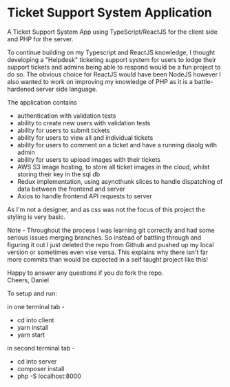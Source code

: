 # Ticket Support System Application

A Ticket Support System App using TypeScript/ReactJS for the client side and PHP for the server.

To continue building on my Typescript and ReactJS knowledge, I thought developing a "Helpdesk" ticketing support system for users to lodge their support tickets and admins being able to respond would be a fun project to do so. The obvious choice for ReactJS would have been NodeJS however I also wanted to work on improving my knowledge of PHP as it is a battle-hardened server side language.

The application contains

- authentication with validation tests
- ability to create new users with validation tests
- ability for users to submit tickets
- ability for users to view all and individual tickets
- ability for users to comment on a ticket and have a running diaolg with admin
- ability for users to upload images with their tickets
- AWS S3 image hosting, to store all ticket images in the cloud, whilst storing their key in the sql db
- Redux implementation, using asyncthunk slices to handle dispatching of data between the frontend and server
- Axios to handle frontend API requests to server

As I'm not a designer, and as css was not the focus of this project the styling is very basic.

Note - Throughout the process I was learning git correctly and had some serious issues merging branches. So instead of battling through and figuring it out I just deleted the repo from Github and pushed up my local version or sometimes even vise versa. This explains why there isn't far more commits than would be expected in a self taught project like this!

Happy to answer any questions if you do fork the repo.  
Cheers, Daniel

To setup and run:

in one terminal tab -

- cd into client
- yarn install
- yarn start

in second terminal tab -

- cd into server
- composer install
- php -S localhost:8000
